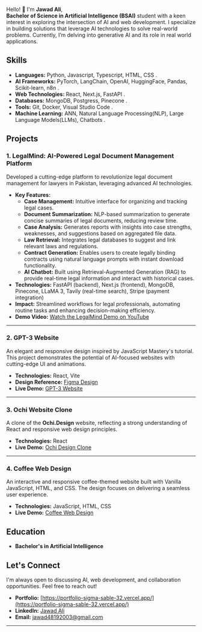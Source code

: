 Hello! 👋 I'm **Jawad Ali**,  
**Bachelor of Science in Artificial Intelligence (BSAI)** student with a keen interest in exploring the intersection of AI and web development. I specialize in building solutions that leverage AI technologies to solve real-world problems. Currently, I’m delving into generative AI and its role in real world applications.

## Skills

- **Languages:** Python, Javascript, Typescript, HTML, CSS .
- **AI Frameworks:** PyTorch, LangChain, OpenAI, HuggingFace, Pandas, Scikit-learn, n8n .
- **Web Technologies:** React, Next.js, FastAPI .
- **Databases:** MongoDB, Postgress, Pinecone .
- **Tools:** Git, Docker, Visual Studio Code .
- **Machine Learning:** ANN, Natural Language Processing(NLP), Large Language Models(LLMs),
Chatbots .


## Projects

### 1. LegalMind: AI-Powered Legal Document Management Platform  
Developed a cutting-edge platform to revolutionize legal document management for lawyers in Pakistan, leveraging advanced AI technologies.  

- **Key Features:**  
  - **Case Management:** Intuitive interface for organizing and tracking legal cases.  
  - **Document Summarization:** NLP-based summarization to generate concise summaries of legal documents, reducing review time.  
  - **Case Analysis:** Generates reports with insights into case strengths, weaknesses, and suggestions based on aggregated file data.  
  - **Law Retrieval:** Integrates legal databases to suggest and link relevant laws and regulations.  
  - **Contract Generation:** Enables users to create legally binding contracts using natural language prompts with instant download functionality.  
  - **AI Chatbot:** Built using Retrieval-Augmented Generation (RAG) to provide real-time legal information and interact with historical cases.  
- **Technologies:** FastAPI (backend), Next.js (frontend), MongoDB, Pinecone, LLaMA 3, Tavily (real-time search), Stripe (payment integration)  
- **Impact:** Streamlined workflows for legal professionals, automating routine tasks and enhancing decision-making efficiency.  
- **Demo Video:** [Watch the LegalMind Demo on YouTube](https://youtu.be/q-nR4DIXjk8)  

---

### 2. GPT-3 Website  
An elegant and responsive design inspired by JavaScript Mastery's tutorial. This project demonstrates the potential of AI-focused websites with cutting-edge UI and animations.  

- **Technologies:** React, Vite  
- **Design Reference:** [Figma Design](https://www.figma.com/design/lz9lLpFHMxHm2odnwM3R0z/gpt3?node-id=0-15&node-type=symbol&t=eV26Obo9iKf2u7iJ-0)  
- **Live Demo:** [GPT-3 Website](https://gpt-3-eosin.vercel.app/)  

---

### 3. Ochi Website Clone  
A clone of the **Ochi.Design** website, reflecting a strong understanding of React and responsive web design principles.  

- **Technologies:** React  
- **Live Demo:** [Ochi Design Clone](https://ochi-clone-kappa.vercel.app/)  

---

### 4. Coffee Web Design  
An interactive and responsive coffee-themed website built with Vanilla JavaScript, HTML, and CSS. The design focuses on delivering a seamless user experience.  

- **Technologies:** JavaScript, HTML, CSS  
- **Live Demo:** [Coffee Web Design](https://frabjous-trifle-5055d8.netlify.app/)  

## Education

- **Bachelor's in Artificial Intelligence**  

## Let's Connect  

I'm always open to discussing AI, web development, and collaboration opportunities. Feel free to reach out!  

- **Portfolio:** [https://portfolio-sigma-sable-32.vercel.app/](https://portfolio-sigma-sable-32.vercel.app/)
- **LinkedIn:** [Jawad Ali](https://www.linkedin.com/in/jawad-ali-shahid)  
- **Email:** jawad48192003@gmail.com  

---
